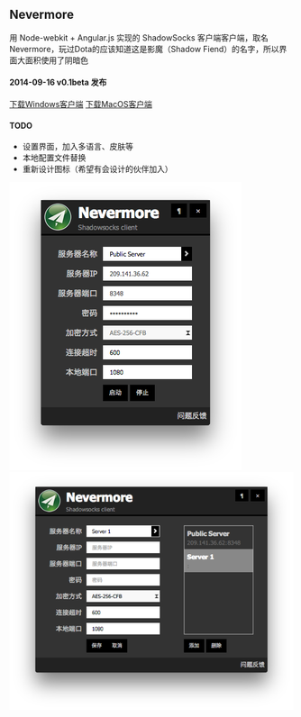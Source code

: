 ## Nevermore

用 Node-webkit + Angular.js 实现的 ShadowSocks 客户端客户端，取名Nevermore，玩过Dota的应该知道这是影魔（Shadow Fiend）的名字，所以界面大面积使用了阴暗色

#### 2014-09-16 v0.1beta 发布
[下载Windows客户端](https://github.com/nihgwu/Nevermore/releases/download/v0.1beta/Nevermore-v0.1beta-win.zip) [下载MacOS客户端](https://github.com/nihgwu/Nevermore/releases/download/v0.1beta/Nevermore-v0.1beta-osx.zip)

#### TODO
* 设置界面，加入多语言、皮肤等
* 本地配置文件替换
* 重新设计图标（希望有会设计的伙伴加入）

![主界面](./screenshots/3.png)   
![服务器列表](./screenshots/4.png)
